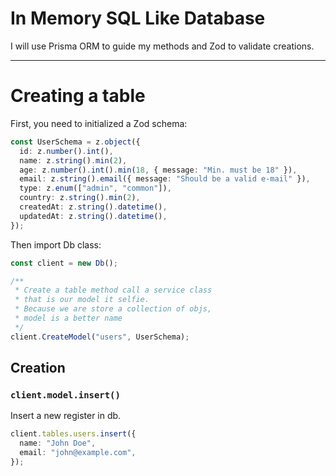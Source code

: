 # In Memory SQL Like Database

I will use Prisma ORM to guide my methods and Zod to validate creations.

---

# Creating a table

First, you need to initialized a Zod schema:

```ts
const UserSchema = z.object({
  id: z.number().int(),
  name: z.string().min(2),
  age: z.number().int().min(18, { message: "Min. must be 18" }),
  email: z.string().email({ message: "Should be a valid e-mail" }),
  type: z.enum(["admin", "common"]),
  country: z.string().min(2),
  createdAt: z.string().datetime(),
  updatedAt: z.string().datetime(),
});
```

Then import Db class:

```ts
const client = new Db();

/**
 * Create a table method call a service class
 * that is our model it selfie.
 * Because we are store a collection of objs,
 * model is a better name
 */
client.CreateModel("users", UserSchema);
```

## Creation

### `client.model.insert()`

Insert a new register in db.

```ts
client.tables.users.insert({
  name: "John Doe",
  email: "john@example.com",
});
```
